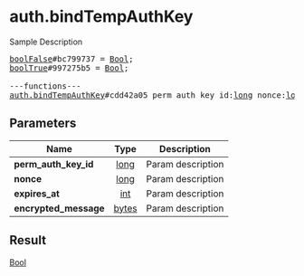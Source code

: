 # auth.bindTempAuthKey

Sample Description

<pre>
<a href="../constructor/boolFalse.md">boolFalse</a>#bc799737 = <a href="../type/Bool.md">Bool</a>;
<a href="../constructor/boolTrue.md">boolTrue</a>#997275b5 = <a href="../type/Bool.md">Bool</a>;

---functions---
<a href="../method/auth.bindTempAuthKey.md">auth.bindTempAuthKey</a>#cdd42a05 perm_auth_key_id:<a href="../type/long.md">long</a> nonce:<a href="../type/long.md">long</a> expires_at:<a href="../type/int.md">int</a> encrypted_message:<a href="../type/bytes.md">bytes</a> = <a href="../type/Bool.md">Bool</a>;</pre>
## Parameters

| Name | Type | Description |
|------|:----:|-------------|
| **perm_auth_key_id** | <a href="../type/long.md">long</a> | Param description |
| **nonce** | <a href="../type/long.md">long</a> | Param description |
| **expires_at** | <a href="../type/int.md">int</a> | Param description |
| **encrypted_message** | <a href="../type/bytes.md">bytes</a> | Param description |

## Result

<a href="../type/Bool.md">Bool</a>

